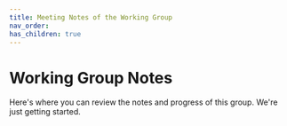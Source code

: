 ```yaml
---
title: Meeting Notes of the Working Group 
nav_order:
has_children: true
---
```


# Working Group Notes

Here's where you can review the notes and progress of this group. We're just getting started.
